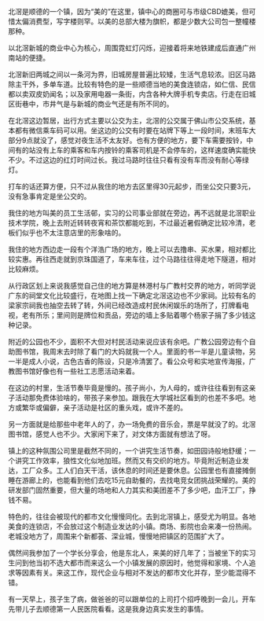 北滘是顺德的一个镇，因为“美的”在这里，镇中心的商圈可与市级CBD媲美，但可惜太偏消费型，写字楼则罕。以美的总部大楼为旗帜，都是少数大公司包一整幢楼那种。

以北滘新城的商业中心为核心，周围霓虹灯闪烁，迎接着将来地铁建成后直通广州南站的便捷。

北滘新旧两城之间以一条河为界，旧城房屋普遍比较矮，生活气息较浓。旧区马路除主干外，多单车道。比较有特色的是一些顺德当地的美食连锁店，如仁信、民信都以卖双皮奶闻名；以及家用电器一条街，内含各种大牌手机专卖店。行走在旧城区街巷中，市井气是与新城的商业气还是有所不同的。

在北滘这边暂居，出行方式主要以公交为主，北滘的公交属于佛山市公交系统，基本都有微信乘车码可以用。坐这边的公交有时要在站牌下等上一段时间，末班车大部分9点就没了，感觉对夜生活不太友好。也有方便的地方，要下车需要按铃，中间有的站没有上车的乘客和车内按铃的乘客司机是不会停车的，这样速度确实能快不少。不过这边的红灯时间过长。我过马路时往往只看有没有车而没有耐心等绿灯。

打车的话还算方便，只不过从我住的地方去区里得30元起步，而坐公交只要3元，没有急事肯定是坐公交的。

我住的地方叫美的员工生活邨，实习的公司事业部就在旁边，再不远就是北滘职业技术学院，晚上去附近转转夜宵和茶饮都能吃到，不过最近暑假确定比较冷清，老板们似乎也不太注意店里的形象啥的。

我住的地方西边走一段有个洋浩广场的地方，晚上可以去撸串、买水果，相对都比较实惠。再往西走就到京珠国道了，车来车往，过个马路往往得走地下隧道，相对比较麻烦。

从行政区划上来说我感觉自己住的地方算是林港村与广教村交界的地方，听同学说广东的祠堂文化比较盛行，在地图上找一下确定北滘这边也不少家祠。比较有名的梁家宗祠我也抽空去转了转，外间已经改造成村民休闲娱乐的场所了，打牌看电视，老有所乐；里间则是牌位和贡品，旁边的墙上多贴着哪个杨家子捐了多少钱这种记录。

附近的公园也不少，面积不大但对村民活动来说应该有余吧。广教公园旁边有个自助图书馆，我周末去时除了看门的大妈就我一个人。里面的书一半是儿童读物，另一半是成人小说，古色古香的陈设，只是冷清罢了。看公众号和实地宣传海报，广教图书馆好像也有一些社工志愿活动来着。

在这边的村里，生活节奏毕竟是慢的。孩子尚小，为人母的，或许往往看到有这亲子活动那免费体验啥的，带孩子来参加。跟我在大学城社区看到的也差不多吧。地方或繁华或偏僻，亲子活动是社区的重头戏，或许不差的。

另一方面就是给那些中老年人的了，办一场免费的音乐会，票是早就没了的。北滘图书馆，感觉人也不少。大家闲下来了，对文体方面就有想法了呀。

镇上的这种氛围公司里是截然不同的，一个讲究生活节奏，如田园诗般地舒缓；一个讲究工作效率，狼性文化似地加班。然而又有交织的地方。毕竟附近制造业发达，工厂众多。工人们白天干活，该休息的时间还是要休息。公园里也有直接摊倒睡在游廊上的，也能看到他们去吃15元自助餐的，去找电竞女团挑战荣耀的。美的研发部门固然重要，但大量的场地和人力其实和美团差不了多少吧，血汗工厂，挣钱不易。

特色的，往往会被现代的都市文化慢慢同化。去到北滘镇上，感受尤为明显。各地美食的连锁店，不会放过这个制造业发达的小镇。商场、影院也会来凑一份热闹。老城没地方了，周围来个新都荟、深业城，慢慢地把镇区的范围扩大了。

偶然间我参加了一个学长分享会，他是东北人，来美的好几年了；当被坐下的实习生问到他当初不选大都市而来这么一个小镇发展的原因时，他觉得和家境、个人追求等因素有关。来这工作，现代企业与相对不发达的都市文化并存，至少能混得不错。

有一天早上，孩子生了病，做爸爸的可以跟单位的上司打个招呼晚到一会儿，开车先带儿子去顺德第一人民医院看看。这是我身边真实发生的事情。



